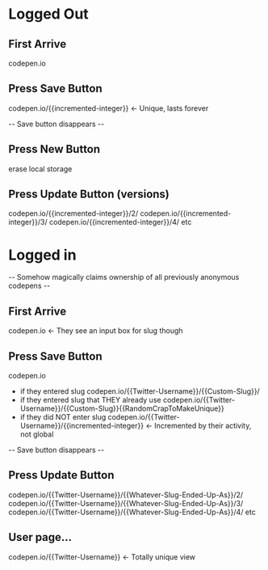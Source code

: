 # Logged Out

## First Arrive
codepen.io

## Press Save Button
codepen.io/{{incremented-integer}}   <-   Unique, lasts forever

-- Save button disappears --

## Press New Button
erase local storage

## Press Update Button (versions)
codepen.io/{{incremented-integer}}/2/
codepen.io/{{incremented-integer}}/3/
codepen.io/{{incremented-integer}}/4/
etc


# Logged in

-- Somehow magically claims ownership of all previously anonymous codepens --

## First Arrive  
codepen.io     <-     They see an input box for slug though

## Press Save Button
codepen.io

   - if they entered slug
       codepen.io/{{Twitter-Username}}/{{Custom-Slug}}/
   - if they entered slug that THEY already use
       codepen.io/{{Twitter-Username}}/{{Custom-Slug}}{{RandomCrapToMakeUnique}}
   - if they did NOT enter slug
       codepen.io/{{Twitter-Username}}/{{incremented-integer}}   <-  Incremented by their activity, not global

-- Save button disappears --

## Press Update Button
codepen.io/{{Twitter-Username}}/{{Whatever-Slug-Ended-Up-As}}/2/
codepen.io/{{Twitter-Username}}/{{Whatever-Slug-Ended-Up-As}}/3/
codepen.io/{{Twitter-Username}}/{{Whatever-Slug-Ended-Up-As}}/4/
etc

## User page...
codepen.io/{{Twitter-Username}}  <- Totally unique view